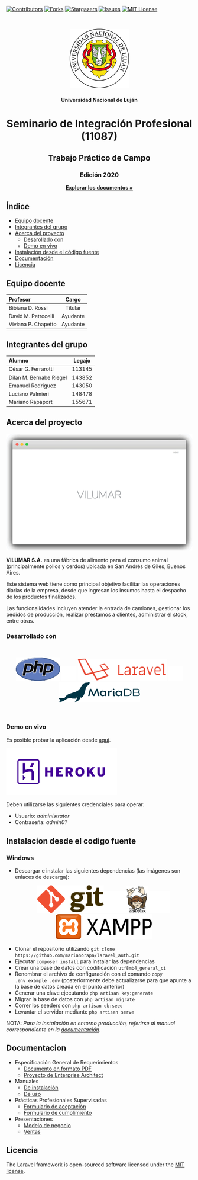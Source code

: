[![Contributors][contributors-shield]][contributors-url]
[![Forks][forks-shield]][forks-url]
[![Stargazers][stars-shield]][stars-url]
[![Issues][issues-shield]][issues-url]
[![MIT License][license-shield]][license-url]
<!-- PROJECT LOGO -->
<br />
<p align="center">
  <a href="https://github.com/marianorapa/laravel_auth"><img src="images/unlu.png" alt="Logo" width="160" height="160"></a>
  <h4 align="center">Universidad Nacional de Luján</h4>
  <h1 align="center">Seminario de Integración Profesional (11087)</h1>
  <h2 align="center">Trabajo Práctico de Campo</h2>  
  <h3 align="center">Edición 2020</h3>
  <p align="center"><a href="https://github.com/marianorapa/laravel_auth"><strong>Explorar los documentos »</strong></a></p>
</p>



<!-- INDICE -->
## Índice
* [Equipo docente](#equipo-docente)
* [Integrantes del grupo](#integrantes-del-grupo)
* [Acerca del proyecto](#acerca-del-proyecto)
  * [Desarollado con](#desarrollado-con)
  * [Demo en vivo](#demo-en-vivo)
* [Instalación desde el código fuente](#instalacion-desde-el-codigo-fuente)
* [Documentación](#documentacion)
* [Licencia](#licencia)



<!-- DOCENTES -->
## Equipo docente
| Profesor  | Cargo  |
| :------------ |:---------------:|
| Bibiana D. Rossi      | Titular |
| David M. Petrocelli      | Ayudante        |
| Viviana P. Chapetto | Ayudante        |



<!-- INTEGRANTES -->
## Integrantes del grupo
| Alumno  | Legajo  |
| :------------ |:---------------:|
| César G. Ferrarotti      | 113145 |
| Dilan M. Bernabe Riegel      | 143852        |
| Emanuel Rodriguez | 143050        |
| Luciano Palmieri | 148478        |
| Mariano Rapaport | 155671        |



<!-- ACERCA DEL PROYECTO -->
## Acerca del proyecto

<!--[![Vilumar][product-screenshot]]-->
![VILUMAR][product-screenshot]

**VILUMAR S.A.** es una fábrica de alimento para el consumo animal (principalmente pollos y cerdos) ubicada en San Andrés de Giles, Buenos Aires.

Este sistema web tiene como principal objetivo facilitar las operaciones diarias de la empresa, desde que ingresan los insumos hasta el despacho de los productos finalizados.

Las funcionalidades incluyen atender la entrada de camiones, gestionar los pedidos de producción, realizar préstamos a clientes, administrar el stock, entre otras.
<br />


### Desarrollado con
<br />
<p align="center">
  <a href="https://www.php.net/"><img src="images/php.png" alt="PHP" alt="PHP" width=120></img></a>
  <img src="images/blank.png" width=40></img>
  <a href="https://laravel.com"><img src="images/laravel.png" alt="Laravel" width=240></img></a>
  <img src="images/blank.png" width=40></img>
  <a href="https://mariadb.org/"><img src="images/mariadb.png" alt="MariaDB" width=220></img></a>
</p>
<br />


### Demo en vivo
Es posible probar la aplicación desde [aquí][demo-url].

<!--[![Heroku][heroku-logo]](https://www.heroku.com/)-->
<p align="left"><a href="https://www.heroku.com/"><img src="images/heroku.png" alt="Logo" width="300"></a></p>

Deben utilizarse las siguientes credenciales para operar:
* Usuario: *administrator*
* Contraseña: *admin01*



<!-- INSTALACION -->
## Instalacion desde el codigo fuente
### Windows
- Descargar e instalar las siguientes dependencias (las imágenes son enlaces de descarga): <p align="center"><a href="https://git-scm.com/download/win"><img src="images/git.png" alt="Logo" width="180"></a><img src="images/blank.png" width=60></img><a href="https://getcomposer.org/Composer-Setup.exe"><img src="images/composer.png" alt="Logo" width="60"></a><img src="images/blank.png" width=60></img><a href="https://sourceforge.net/projects/xampp/files/latest/download"><img src="images/xampp.png" alt="Logo" width="260"></a></p>
- Clonar el repositorio utilizando `git clone https://github.com/marianorapa/laravel_auth.git`
- Ejecutar `composer install` para instalar las dependencias
- Crear una base de datos con codificación `utf8mb4_general_ci` 
- Renombrar el archivo de configuración con el comando `copy .env.example .env` (posteriormente debe actualizarse para que apunte a la base de datos creada en el punto anterior) 
- Generar una clave ejecutando `php artisan key:generate`
- Migrar la base de datos con `php artisan migrate` 
- Correr los seeders con `php artisan db:seed`
- Levantar el servidor mediante `php artisan serve` 

NOTA: *Para la instalación en entorno producción, referirse al manual correspondiente en la [documentación](#documentacion).*



<!-- DOCUMENTACION -->
## Documentacion
* Especificación General de Requerimientos
  * [Documento en formato PDF](documentation/egr/vilumar.pdf)
  * [Proyecto de Enterprise Architect](https://github.com/marianorapa/laravel_auth/raw/master/documentation/egr/vilumar.eap)
* Manuales
  * [De instalación](documentation/manuales/instalacion.pdf)
  * [De uso](documentation/manuales/uso.pdf)
* Prácticas Profesionales Supervisadas
  * [Formulario de aceptación](documentation/pps/aceptacion.pdf)
  * [Formulario de cumplimiento](documentation/pps/cumplimiento.pdf)
* Presentaciones
  * [Modelo de negocio](https://github.com/marianorapa/laravel_auth/raw/master/documentation/presentaciones/mneg.pptx)
  * [Ventas](https://github.com/marianorapa/laravel_auth/raw/master/documentation/presentaciones/ventas.pptx)



<!-- LICENCIA -->
## Licencia
The Laravel framework is open-sourced software licensed under the [MIT license](https://github.com/laravel/framework/raw/master/LICENSE.md).



<!-- MARKDOWN LINKS & IMAGES -->
<!-- https://www.markdownguide.org/basic-syntax/#reference-style-links -->
[contributors-shield]: https://img.shields.io/github/contributors/marianorapa/laravel_auth.svg?style=flat-square
[contributors-url]: https://github.com/marianorapa/laravel_auth/graphs/contributors
[forks-shield]: https://img.shields.io/github/forks/marianorapa/laravel_auth.svg?style=flat-square
[forks-url]: https://github.com/marianorapa/laravel_auth/network/members
[stars-shield]: https://img.shields.io/github/stars/marianorapa/laravel_auth.svg?style=flat-square
[stars-url]: https://github.com/marianorapa/laravel_auth/stargazers
[issues-shield]: https://img.shields.io/github/issues/marianorapa/laravel_auth.svg?style=flat-square
[issues-url]: https://github.com/marianorapa/laravel_auth/issues
[license-shield]: https://img.shields.io/github/license/marianorapa/laravel_auth.svg?style=flat-square
[license-url]: https://github.com/marianorapa/laravel_auth/blob/master/LICENSE.txt
[unlu-logo]: images/unlu.png
[product-screenshot]: images/screenshot.gif
[heroku-logo]: images/heroku.png
[heroku-url]: https://www.heroku.com/
[demo-url]: https://pacific-savannah-37454.herokuapp.com/
[php-logo]: images/php.png
[php-url]: https://www.php.net/
[laravel-logo]: images/laravel.png
[laravel-url]: https://laravel.com
[mariadb-logo]: images/mariadb.png
[mariadb-url]: https://mariadb.org/
[xampp-logo]: images/xampp.png
[xampp-url]: https://sourceforge.net/projects/xampp/files/latest/download
[git-logo]: images/git.png
[git-url]: https://git-scm.com/download/win
[composer-logo]: images/composer.png
[composer-url]: https://getcomposer.org/Composer-Setup.exe
